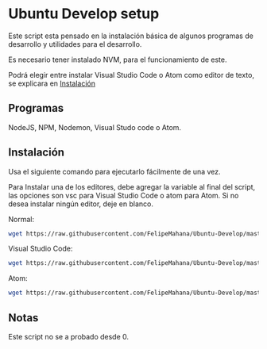 # Ubuntu Develop setup

Este script esta pensado en la instalación básica de algunos programas de desarrollo y utilidades para el desarrollo.

Es necesario tener instalado NVM, para el funcionamiento de este.

Podrá elegir entre instalar Visual Studio Code o Atom como editor de texto, se explicara en [Instalación](#-Instalación)

## Programas

NodeJS,
NPM,
Nodemon,
Visual Studo code o Atom.


## Instalación

Usa el siguiente comando para ejecutarlo fácilmente de una vez.

Para Instalar una de los editores, debe agregar la variable al final del script, las opciones son vsc para Visual Studio Code o atom para Atom.
Si no desea instalar ningún editor, deje en blanco.

Normal:
```bash
wget https://raw.githubusercontent.com/FelipeMahana/Ubuntu-Develop/master/develop-ubuntu.sh && sudo chmod +x develop-ubuntu.sh && ./develop-ubuntu.sh
```

Visual Studio Code:
```bash
wget https://raw.githubusercontent.com/FelipeMahana/Ubuntu-Develop/master/develop-ubuntu.sh && sudo chmod +x develop-ubuntu.sh && ./develop-ubuntu.sh vsc
```

Atom:
```bash
wget https://raw.githubusercontent.com/FelipeMahana/Ubuntu-Develop/master/develop-ubuntu.sh && sudo chmod +x develop-ubuntu.sh && ./develop-ubuntu.sh atom
```

## Notas

Este script no se a probado desde 0.